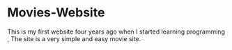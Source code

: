 # Movies-Website
This is my first website four years ago when I started learning programming , The site is a very simple and easy movie site.
